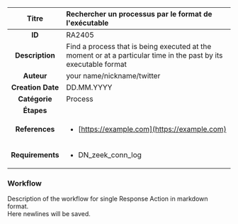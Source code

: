 | Titre                       | Rechercher un processus par le format de l'exécutable         |
|:---------------------------:|:--------------------|
| **ID**                      | RA2405            |
| **Description**             | Find a process that is being executed at the moment or at a particular time in the past by its executable format   |
| **Auteur**                  | your name/nickname/twitter        |
| **Creation Date**           | DD.MM.YYYY |
| **Catégorie**                | Process      |
| **Étapes**                   || 
| **References** |<ul><li>[https://example.com](https://example.com)</li></ul>|
| **Requirements** |<ul><li>DN_zeek_conn_log</li></ul>|

### Workflow

Description of the workflow for single Response Action in markdown format.  
Here newlines will be saved.
